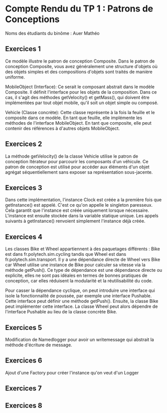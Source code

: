 # Compte Rendu du TP 1 : Patrons de Conceptions

Noms des étudiants du binôme : Auer Mathéo

## Exercices 1
Ce modèle illustre le patron de conception Composite. Dans le patron de conception Composite, vous avez généralement une structure d'objets où des objets simples et des compositions d'objets sont traités de manière uniforme.

MobileObject (Interface): Ce serait le composant abstrait dans le modèle Composite. Il définit l'interface pour les objets de la composition. Dans ce cas, il s'agit des méthodes getVelocity() et getMass(), qui doivent être implémentées par tout objet mobile, qu'il soit un objet simple ou composé.

Vehicle (Classe concrète): Cette classe représente à la fois la feuille et le composite dans ce modèle. En tant que feuille, elle implémente les méthodes de l'interface MobileObject. En tant que composite, elle peut contenir des références à d'autres objets MobileObject.
## Exercices 2
La méthode getVelocity() de la classe Vehicle utilise le patron de conception Itérateur pour parcourir les composants d'un véhicule. Ce patron de conception est utilisé pour accéder aux éléments d'un objet agrégat séquentiellement sans exposer sa représentation sous-jacente.

## Exercices 3
Dans cette implémentation, l'instance Clock est créée a la première fois que getInstance() est appelé. C'est ce qu'on appelle le singleton paresseux. Cela garantit que l'instance est créée uniquement lorsque nécessaire. L'instance est ensuite stockée dans la variable statique unique. Les appels suivants à getInstance() renvoient simplement l'instance déjà créée.

## Exercices 4
Les classes Bike et Wheel appartiennent à des paquetages différents : Bike est dans fr.polytech.sim.cycling tandis que Wheel est dans fr.polytech.sim.transport. Il y a une dépendance directe de Wheel vers Bike car Wheel utilise une instance de Bike pour calculer sa vitesse via la méthode getPush().
Ce type de dépendance est une dépendance directe ou explicite, elles ne sont pas idéales en termes de bonnes pratiques de conception, car elles réduisent la modularité et la réutilisabilité du code.

Pour casser la dépendance cyclique, on peut introduire une interface qui isole la fonctionnalité de poussée, par exemple une interface Pushable. Cette interface peut définir une méthode getPush(). Ensuite, la classe Bike peut implémenter cette interface. La classe Wheel peut alors dépendre de l'interface Pushable au lieu de la classe concrète Bike.
## Exercices 5
Modification de Namedlogger pour avoir un writemessage qui abstrait la méthode d'écriture de message.

## Exercices 6
Ajout d'une Factory pour créer l'instance qu'on veut d'un Logger

## Exercices 7

## Exercices 8


